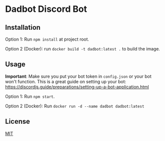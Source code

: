 # Dadbot Discord Bot

## Installation
Option 1: Run `npm install` at project root. 

Option 2 (Docker): run `docker build -t dadbot:latest .` to build the image.

## Usage
**Important**: Make sure you put your bot token in `config.json` or your bot won't function.
This is a great guide on setting up your bot: https://discordjs.guide/preparations/setting-up-a-bot-application.html

Option 1: Run `npm start`.

Option 2 (Docker): Run `docker run -d --name dadbot dadbot:latest`

## License
[MIT](https://choosealicense.com/licenses/mit/)
